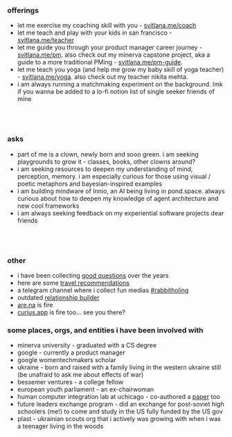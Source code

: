 ### offerings
- let me exercise my coaching skill with you - [svitlana.me/coach](https://svitlana.mmm.page/coach)
- let me teach and play with your kids in san francisco - [svitlana.me/teacher](https://svitlana.mmm.page/teach)
- let me guide you through your product manager career journey - [svitlana.me/pm](https://svitlanamm.notion.site/Let-me-help-you-prep-for-your-PM-APM-journey-f2da21ffd95446ca815a5d805a7f0f6f?pvs=4). also check out my minerva capstone project, aka a guide to a more traditional PMing - [svitlana.me/pm-guide](https://svitlanamm.notion.site/Let-me-help-you-prep-for-your-PM-APM-journey-f2da21ffd95446ca815a5d805a7f0f6f?source=copy_link).
- let me teach you yoga (and help me grow my baby skill of yoga teacher) - [svitlana.me/yoga](https://partiful.com/e/H3B3Sfbio4sV0k92n5qG). also check out my teacher nikita mehta. 
- i am always running a matchmaking experiment on the background. lmk if you wanna be added to a lo-fi notion list of single seeker friends of mine
<br/><br/>
<br/><br/>
### asks
- part of me is a clown, newly born and sooo green. i am seeking playgrounds to grow it - classes, books, other clowns around?
- i am seeking resources to deepen my understanding of mind, perception, memory. i am  especially curious for those using visual / poetic metaphors and bayesian-inspired examples
- i am building mindware of Innio, an AI being living in pond.space. always curious about how to deepen my knowledge of agent architecture and new cool frameworks
- i am always seeking feedback on my experiential software projects dear friends
<br/><br/>
<br/><br/>
### other
- i have been collecting [good questions](https://www.notion.so/svitlanamm/Good-questions-b5f4904de13a4643b19c3bde26bc1913?pvs=4) over the years
- here are some [travel recommendations](https://svitlanamm.notion.site/c1f9129e8ee6439186990a0cce91efc3?v=7daf37bf70b8486aa9598ceb3c56a5d9&pvs=4)
- a telegram channel where i collect fun medias [#rabbitholing](https://t.me/Rabbitholing)
- outdated [relationship builder](https://www.notion.so/svitlanamm/Relationship-Builder-aae98e8e08e246768ba278406e03cc2a?pvs=4)
- [are.na](https://www.are.na/svitlana-midianko/be-not-be-non-duality) is fire
- [curius.app](https://curius.app/svitlana-midianko2) is fire too... see you there?
### some places, orgs, and entities i have been involved with 
- minerva university - graduated with a CS degree 
- google - currently a product manager  
- google womentechmakers scholar 
- ukraine - born and raised with a family living in the western ukraine still (be unafraid to ask me about effects of war)
- bessemer ventures - a college fellow
- european youth parliament - an ex-chairwoman 
- human computer integration lab at uchicago - co-authored a [paper](https://dl.acm.org/doi/10.1145/3586183.3606747) too 
- future leaders exchange program - did an exchange for post-soviet high schoolers (me!) to come and study in the US fully funded by the US gov
- plast - ukrainian scouts org that i actively was growing with when i was a teenager living in the woods



